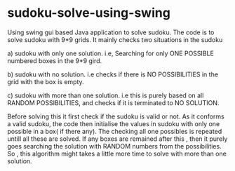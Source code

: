 # sudoku-solve-using-swing
Using swing gui based Java application to solve sudoku.
The code is to solve sudoku with 9*9 grids.
It mainly checks two situations in the sudoku

a) sudoku with only one solution.
   i.e, Searching for only ONE POSSIBLE numbered boxes in the 9*9 gird.

b) sudoku with no solution.
   i.e checks if there is NO POSSIBILITIES in the grid with the box is empty.

c) sudoku with more than one solution.
   i.e this is purely based on all RANDOM POSSIBILITIES, and checks if it is terminated to NO SOLUTION.


Before solving this it first check if the sudoku is valid or not.
As it conforms a valid sudoku, the code then initialise the values in sudoku with only one possible in a box( if there any).
The checking all one possibles is repeated untill all these are solved.
If any boxes are remained after this , then it purely goes searching the solution with RANDOM numbers from the possibilities.
So , this algorithm might takes a little more time to solve with more than one solution.
